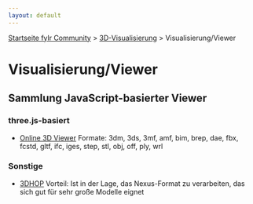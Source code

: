 ```yaml
---
layout: default
---
```


[Startseite fylr Community](/) &gt; [3D-Visualisierung](/3d/) &gt; Visualisierung/Viewer

# Visualisierung/Viewer

## Sammlung JavaScript-basierter Viewer
### three.js-basiert
 * [Online 3D Viewer](https://github.com/kovacsv/Online3DViewer)
   Formate: 3dm, 3ds, 3mf, amf, bim, brep, dae, fbx, fcstd, gltf, ifc, iges, step, stl, obj, off, ply, wrl
### Sonstige
 * [3DHOP](https://3dhop.net/)
   Vorteil: Ist in der Lage, das Nexus-Format zu verarbeiten, das sich gut für sehr große Modelle eignet
